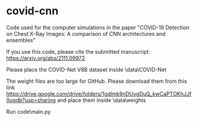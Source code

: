 # covid-cnn
Code used for the computer simulations in the paper "COVID-19 Detection on Chest X-Ray Images: A comparison of CNN architectures and ensembles"

If you use this code, please cite the submitted manuscript:
https://arxiv.org/abs/2111.09972

Please place the COVID-Net V8B dataset inside \data\COVID-Net

The weight files are too large for GitHub. Please download them from this link
https://drive.google.com/drive/folders/1gdlmk9nDUvgDuQ_kwCaPTOKhJJf0ugdb?usp=sharing
and place them inside \data\weights

Run code\main.py
